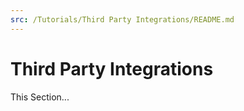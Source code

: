 ```yaml
---
src: /Tutorials/Third Party Integrations/README.md
---
```


# Third Party Integrations

This Section...
